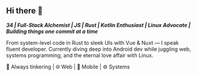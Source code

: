 ## Hi there 👋

***34 | Full-Stack Alchemist | JS | Rust | Kotlin Enthusiast | Linux Advocate | Building things one commit at a time***

From system-level code in Rust to sleek UIs with Vue & Nuxt — I speak fluent developer.
Currently diving deep into Android dev while juggling web, systems programming, and the eternal love affair with Linux.

🔧 Always tinkering | 🌐 Web | 📱 Mobile | ⚙️ Systems
